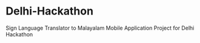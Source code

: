# Delhi-Hackathon
Sign Language Translator to Malayalam Mobile Application Project for Delhi Hackathon
